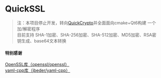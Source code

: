 # QuickSSL
> 注：本项目停止开发，转向[QuickCrypto](https://github.com/sjc0910/QuickCrypto)并全面面向cmake+Qt6构建
一个加/解密程序  
目前支持 SHA-1加密、SHA-256加密、SHA-512加密、MD5加密、RSA密钥生成、base64文本转换
#### 特别感谢
[OpenSSL库（openssl/openssl）](https://github.com/openssl/openssl)  
[yaml-cpp库（jbeder/yaml-cpp）](https://github.com/jbeder/yaml-cpp)
